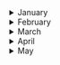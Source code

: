 
<details><summary>January</summary>

##### 7-01-2023
* [Does true kindness have to be selfless?](https://www.theguardian.com/books/2022/dec/26/the-big-idea-does-true-kindness-have-to-be-selfless)) #kindness #psychology #insight
  
</p>
</details>
<details><summary>February</summary>

##### 2-02-2023
* [How Anger Affects the Body]((https://www.nytimes.com/2022/12/17/style/anger-body-health-effects.html) #society #insight #health #mindset

</p>
</details>
<details><summary>March</summary>

##### 4-03-2023
* [This revolutionary stroke treatment will save millions of lives. Eventually](https://www.nytimes.com/2023/03/01/magazine/evt-stroke-treatment.html) #insight #ideas #health #thrombectomy

</p>
</details>
<details><summary>April</summary>

##### 9-04-2023
* [Whatever the problem, it`s probably solved by walking](https://www.nytimes.com/2023/03/25/opinion/walking-hiking-spring.html) #insight #walker #mindset #health #problem-solver

</p>
</details>
<details><summary>May</summary>

##### 6-05-2023
* [This is what it sounds like when plants cry](https://www.nytimes.com/2023/03/30/science/plant-sounds-stress.html) #science #insight #biology #sound

#### 29-05-2023
* [The Finnish Secret to Happiness? Knowing When You Have Enough](https://www.nytimes.com/2023/04/01/world/europe/finland-happiness-optimism.html?action=click&module=card&pageType=theWeekenderLink) #insight #social #sociology #mindset
  
</p>
</details>
